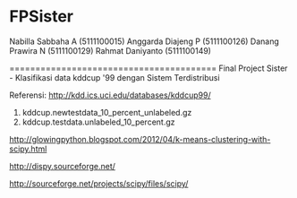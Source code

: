 FPSister
========================================

Nabilla Sabbaha A (5111100015)
Anggarda Diajeng P (5111100126)
Danang Prawira N (5111100129)
Rahmat Daniyanto (5111100149)

========================================
Final Project Sister - Klasifikasi data kddcup '99 dengan Sistem Terdistribusi

Referensi:
http://kdd.ics.uci.edu/databases/kddcup99/
 1. kddcup.newtestdata_10_percent_unlabeled.gz
 2. kddcup.testdata.unlabeled_10_percent.gz 
 
http://glowingpython.blogspot.com/2012/04/k-means-clustering-with-scipy.html

http://dispy.sourceforge.net/

http://sourceforge.net/projects/scipy/files/scipy/